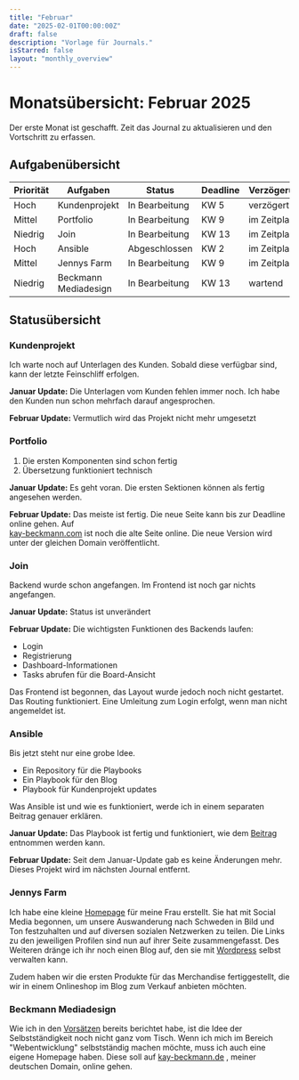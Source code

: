 ```yaml
---
title: "Februar"
date: "2025-02-01T00:00:00Z"
draft: false
description: "Vorlage für Journals."
isStarred: false
layout: "monthly_overview"
---
```


# Monatsübersicht: Februar 2025

Der erste Monat ist geschafft.
Zeit das Journal zu aktualisieren und den Vortschritt zu erfassen.

## Aufgabenübersicht

| Priorität | Aufgaben             | Status         | Deadline | Verzögerungsstatus |
| --------- | -------------------- | -------------- | -------- | ------------------ |
| Hoch      | Kundenprojekt        | In Bearbeitung | KW 5     | verzögert          |
| Mittel    | Portfolio            | In Bearbeitung | KW 9     | im Zeitplan        |
| Niedrig   | Join                 | In Bearbeitung | KW 13    | im Zeitplan        |
| Hoch      | Ansible              | Abgeschlossen  | KW 2     | im Zeitplan        |
| Mittel    | Jennys Farm          | In Bearbeitung | KW 9     | im Zeitplan        |
| Niedrig   | Beckmann Mediadesign | In Bearbeitung | KW 13    | wartend            |

## Statusübersicht

### Kundenprojekt

Ich warte noch auf Unterlagen des Kunden. Sobald diese verfügbar sind, kann der letzte
Feinschliff erfolgen.

**Januar Update:** Die Unterlagen vom Kunden fehlen immer noch.
Ich habe den Kunden nun schon mehrfach darauf angesprochen.

**Februar Update:** Vermutlich wird das Projekt nicht mehr umgesetzt

### Portfolio

1. Die ersten Komponenten sind schon fertig
1. Übersetzung funktioniert technisch

**Januar Update:** Es geht voran. Die ersten Sektionen können als fertig
angesehen werden.

**Februar Update:** Das meiste ist fertig. Die neue Seite kann bis zur
Deadline online gehen. Auf  
[kay-beckmann.com](https://kay-beckmann.com)
ist noch die alte Seite online. Die neue Version wird unter der gleichen
Domain veröffentlicht.

### Join

Backend wurde schon angefangen.
Im Frontend ist noch gar nichts angefangen.

**Januar Update:** Status ist unverändert

**Februar Update:**
Die wichtigsten Funktionen des Backends laufen:

- Login
- Registrierung
- Dashboard-Informationen
- Tasks abrufen für die Board-Ansicht

Das Frontend ist begonnen, das Layout wurde jedoch noch nicht gestartet.
Das Routing funktioniert. Eine Umleitung zum Login erfolgt, wenn man nicht angemeldet ist.

### Ansible

Bis jetzt steht nur eine grobe Idee.

- Ein Repository für die Playbooks
- Ein Playbook für den Blog
- Playbook für Kundenprojekt updates

Was Ansible ist und wie es funktioniert, werde ich in einem separaten Beitrag
genauer erklären.

**Januar Update:** Das Playbook ist fertig und funktioniert, wie dem
[Beitrag](https://blog.kay-beckmann.de/posts/2025-01-05_ansible/)
entnommen werden kann.

**Februar Update:** Seit dem Januar-Update gab es keine Änderungen mehr.
Dieses Projekt wird im nächsten Journal entfernt.

### Jennys Farm

Ich habe eine kleine
[Homepage](https://jennys-farm.com)
für meine Frau erstellt.
Sie hat mit Social Media begonnen, um unsere Auswanderung nach Schweden
in Bild und Ton festzuhalten und auf diversen sozialen Netzwerken zu teilen.
Die Links zu den jeweiligen Profilen sind nun auf ihrer Seite zusammengefasst.
Des Weiteren dränge ich ihr noch einen Blog auf, den sie mit
[Wordpress](https://de.wikipedia.org/wiki/WordPress)
selbst verwalten kann.

Zudem haben wir die ersten Produkte für das Merchandise fertiggestellt,
die wir in einem Onlineshop im Blog zum Verkauf anbieten möchten.

### Beckmann Mediadesign

Wie ich in den
[Vorsätzen](https://blog.kay-beckmann.de/posts/2024-12-30_vorsaetze/)
bereits berichtet habe, ist die Idee der Selbstständigkeit noch nicht ganz vom Tisch.
Wenn ich mich im Bereich "Webentwicklung" selbstständig machen möchte, muss ich auch
eine eigene Homepage haben. Diese soll auf
[kay-beckmann.de](https://kay-beckmann.de)
, meiner deutschen Domain, online gehen.
